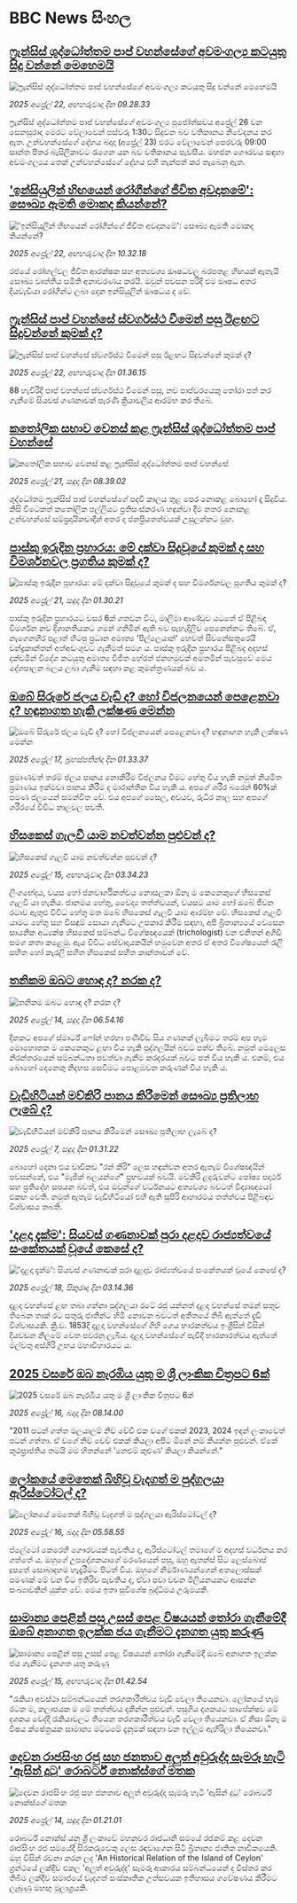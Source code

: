 # BBC News සිංහල## [ෆ්‍රැන්සිස් ශුද්ධෝත්තම පාප් වහන්සේගේ අවමංගල්‍ය කටයුතු සිදු වන්නේ මෙහෙමයි](https://www.bbc.com/sinhala/articles/cddeg9r9l1eo?at_campaign=githubrss)![ෆ්‍රැන්සිස් ශුද්ධෝත්තම පාප් වහන්සේගේ අවමංගල්‍ය කටයුතු සිදු වන්නේ මෙහෙමයි](https://ichef.bbci.co.uk/ace/standard/240/cpsprodpb/81bd/live/53dd86f0-1f5a-11f0-80b3-83959215671c.jpg)_2025 අප්‍රේල් 22, අඟහරුවාදා දින 09.28.33_ෆ්‍රැන්සිස් ශුද්ධෝත්තම පාප් වහන්සේගේ අවමංගල්‍ය පූජෝත්සවය අප්‍රේල් 26 වන සෙනසුරාදා මෙරට වේලාවෙන් පස්වරු 1:30ට සිදුවන බව වතිකානය නිවේදනය කර ඇත.
උන්වහන්සේගේ දේහය බදාදා (අප්‍රේල් 23) එරට වේලාවෙන් පෙරවරු 09:00 සාන්ත පීතර බැසිලිකාවට රැගෙන යන බව වතිකානය පැවසීය.
මහජන ගෞරවය සඳහා අවමංගල්‍යය තෙක් උන්වහන්සේගේ දේහය එහි තැන්පත් කර තැබෙනු ඇත.## ['ඉන්සියුලින් හිඟයෙන් රෝගීන්ගේ ජීවිත අවදානමේ': සෞඛ්‍ය ඇමති මොකද කියන්නේ?](https://www.bbc.com/sinhala/articles/cn0wk7nz045o?at_campaign=githubrss)!['ඉන්සියුලින් හිඟයෙන් රෝගීන්ගේ ජීවිත අවදානමේ': සෞඛ්‍ය ඇමති මොකද කියන්නේ?](https://ichef.bbci.co.uk/ace/standard/240/cpsprodpb/1310/live/24d329c0-1f62-11f0-9d32-873ec5346547.jpg)_2025 අප්‍රේල් 22, අඟහරුවාදා දින 10.32.18_රජයේ රෝහල්වල ජීවිත ආරක්ෂක සහ අත්‍යවශ්‍ය ඖෂධවල බරපතළ හිඟයක් ඇතැයි සෞඛ්‍ය වෘත්තීය සමිති අනාවරණය කරයි. ඔවුන් පවසන පරිදි එම ඖෂධ අතර දියවැඩියා රෝගීන්ට ලබා දෙන ඉන්සියුලින් ඖෂධය ද වේ.## [ෆ්‍රැන්සිස් පාප් වහන්සේ ස්වර්ගස්ථ වීමෙන් පසු ඊළඟට සිදුවන්නේ කුමක් ද?](https://www.bbc.com/sinhala/articles/czx414jexewo?at_campaign=githubrss)![ෆ්‍රැන්සිස් පාප් වහන්සේ ස්වර්ගස්ථ වීමෙන් පසු ඊළඟට සිදුවන්නේ කුමක් ද?](https://ichef.bbci.co.uk/ace/standard/240/cpsprodpb/7703/live/ad1ecb10-1eac-11f0-80b3-83959215671c.jpg)_2025 අප්‍රේල් 22, අඟහරුවාදා දින 01.36.15_88 හැවිරිදි පාප් වහන්සේ ස්වර්ගස්ථ වීමෙන් පසු, නව පාප්වරයෙකු තෝරා පත් කර ගැනීමේ සියවස් ගණනාවක් පැරණි ක්‍රියාවලිය ආරම්භ කර තිබේ.## [කතෝලික සභාව වෙනස් කළ ෆ්‍රැන්සිස් ශුද්ධෝත්තම පාප් වහන්සේ](https://www.bbc.com/sinhala/articles/crlx394892zo?at_campaign=githubrss)![කතෝලික සභාව වෙනස් කළ ෆ්‍රැන්සිස් ශුද්ධෝත්තම පාප් වහන්සේ](https://ichef.bbci.co.uk/ace/standard/240/cpsprodpb/ecb1/live/127d0d60-1e8e-11f0-b265-abe347419ae3.png)_2025 අප්‍රේල් 21, සඳුදා දින 08.39.02_ශුද්ධෝතම ෆ්‍රැන්සිස් පාප් වහන්සේගේ පදවි කාලය තුළ පෙර නොකළ බොහෝ දෑ සිදුවිය. කිසි විටෙකත් කතෝලික පල්ලියට ප්‍රතිසංස්කරණ හඳුන්වා දීම නතර නොකළ උන්වහන්සේ  සම්ප්‍රදායිකවාදීන් අතර ද ජනප්‍රියතත්වයක් උසුලන්නට වූහ.## [පාස්කු ඉරුදින ප්‍රහාරය: මේ දක්වා සිදුවූයේ කුමක් ද සහ විමර්ශනවල ප්‍රගතිය කුමක් ද?](https://www.bbc.com/sinhala/articles/cx2wd0yr3q8o?at_campaign=githubrss)![පාස්කු ඉරුදින ප්‍රහාරය: මේ දක්වා සිදුවූයේ කුමක් ද සහ විමර්ශනවල ප්‍රගතිය කුමක් ද?](https://ichef.bbci.co.uk/ace/standard/240/cpsprodpb/b261/live/01959200-1e03-11f0-a099-079d33503e30.jpg)_2025 අප්‍රේල් 21, සඳුදා දින 01.30.21_පාස්කු ඉරුදින ප්‍රහාරයට වසර 6ක් ගතවන විට, මාලිමා ආණ්ඩුව යටතේ ඒ පිළිබඳ විමර්ශන නව දිශානතියකට ගමන් ගනිමින් ඇති බව පැහැදිලිව පෙනෙන්නට තිබේ. ඒ, නැගෙනහිර පළාත් හිටපු ප්‍රධාන අමාත්‍ය 'පිල්ලෙයාන්' හෙවත් සිවනේසතුරෙයි චන්ද්‍රකාන්තන් අත්අඩංගුවට ගැනීමත් සමග ය. පාස්කු ඉරුදින ප්‍රහාරය පිළිබද අදහස් දක්වමින් විදේශ කටයුතු අමාත්‍ය විජිත හේරත් ජනහමුවක් අමතමින් පැවසුවේ මෙය දේශපාලන බලය ලබා ගැනීම සඳහා කළ කුමන්ත්‍රණයක් බව ය.## [ඔබේ සිරුරේ ජලය වැඩි ද? හෝ විජලනයෙන් පෙළෙනවා ද? හඳුනාගත හැකි ලක්ෂණ මෙන්න](https://www.bbc.com/sinhala/articles/cx20jrk908eo?at_campaign=githubrss)![ඔබේ සිරුරේ ජලය වැඩි ද? හෝ විජලනයෙන් පෙළෙනවා ද? හඳුනාගත හැකි ලක්ෂණ මෙන්න](https://ichef.bbci.co.uk/ace/standard/240/cpsprodpb/0ccf/live/af6d8d40-1a9f-11f0-9a52-81dcb08b5cfb.jpg)_2025 අප්‍රේල් 17, බ්‍රහස්පතින්දා දින 01.33.37_ප්‍රමාණවත් තරම් ජලය පානය නොකිරීම විජලනය වීමට හේතු විය හැකි නමුත් නියමිත ප්‍රමාණය ඉක්මවා පානය කිරීම ද මාරාන්තික විය හැකි ය.
අපගේ ශරීර බරෙන් 60%ක් පමණ ජලයෙන් සමන්විත වේ. එය අපගේ සෛල, අවයව, රුධිර නාල සහ අපගේ ශරීරයේ විවිධ නාලවල පවතී.## [හිසකෙස් ගැලවී යාම නවත්වන්න පුළුවන් ද?](https://www.bbc.com/sinhala/articles/clywwljg26ro?at_campaign=githubrss)![හිසකෙස් ගැලවී යාම නවත්වන්න පුළුවන් ද?](https://ichef.bbci.co.uk/ace/standard/240/cpsprodpb/c4af/live/617c9b60-16a0-11f0-b2d2-fdaed6fdfe2b.jpg)_2025 අප්‍රේල් 15, අඟහරුවාදා දින 03.34.23_ලිංගභේදය, වයස හෝ ජනවාර්ගිකත්වය නොසලකා ඕනෑ ම කෙනෙකුගේ හිසකෙස් ගැලවී යා හැකිය.
ජානමය හේතු, වෛද්‍ය තත්ත්වයන්, වයසට යාම හෝ ඔබේ ජීවන රටාව ඇතුළු විවිධ හේතු මත ඔබේ හිසකෙස් ගැලවී යාම ආරම්භ වේ.
හිසකෙස් ගැලවී යාමට හේතු සහ විසඳුම් සොයා ගැනීමට උපකාර කිරීම සඳහා, අපි බ්‍රිතාන්‍යයේ වෙසෙන සායනික අධ්‍යක්ෂ හිසකෙස් සම්බන්ධ විශේෂඥයෙක්  (trichologist) වන එනිතන් අගිඩී සමග කතා කළෙමු. ඇය විවිධ සේවාදායකයින් හමුවෙන අතර ඒ අතර විශේෂයෙන් රැලි සහිත හෝ කැරලි සහිත හිසකෙස් සහිත කාන්තාවන් වේ.## [තනිකම ඔබට හොඳ ද? නරක ද?](https://www.bbc.com/sinhala/articles/c4g22elg077o?at_campaign=githubrss)![තනිකම ඔබට හොඳ ද? නරක ද?](https://ichef.bbci.co.uk/ace/standard/240/cpsprodpb/c739/live/cc3090a0-18fe-11f0-b1b3-7358f8d35a35.jpg)_2025 අප්‍රේල් 14, සඳුදා දින 06.54.16_දිනකට අපගේ ස්මාර්ට් ෆෝන් හරහා පණිවිඩ සිය ගණනක් ලැබීමට තරම් අප හැම මොහොතක ම කෙනෙකුට ළඟා විය හැකි පුද්ගලයින් බවට පත්ව තිබේ. නමුත් මෙලෙස නිරන්තරයෙන් සම්බන්ධතා පවත්වා ගැනීම කරදරයක් බවට පත් විය හැකි ය. එනම්, එය බොහෝ දෙනෙකු නිදහස සෙවීමට පොළඹවන කරුණක් විය හැකි ය.## [වැඩිහිටියන් මව්කිරි පානය කිරීමෙන් සෞඛ්‍ය ප්‍රතිලාභ ලැබේ ද?](https://www.bbc.com/sinhala/articles/czx15wk900do?at_campaign=githubrss)![වැඩිහිටියන් මව්කිරි පානය කිරීමෙන් සෞඛ්‍ය ප්‍රතිලාභ ලැබේ ද?](https://ichef.bbci.co.uk/ace/standard/240/cpsprodpb/5280/live/f9882610-1356-11f0-ba12-8d27eb561761.jpg)_2025 අප්‍රේල් 7, සඳුදා දින 01.31.22_බොහෝ දෙනා එය වාචිකව "රන් කිරි" ලෙස හඳුන්වන අතර ඇතැම් විශේෂඥයින් පවසන්නේ, එය "මැජික් බලයන්ගේ" ප්‍රභවයක් බවයි.
මව්කිරි ළදරුවන්ට පෝෂ්‍ය පදාර්ථ සහ ප්‍රතිදේහ සපයන බවත්, එය ඔවුන්ගේ වර්ධනයට අත්‍යවශ්‍ය බවටත් විද්‍යාඥයෝ එකඟ වෙති. නමුත් ඇතැම් වැඩිහිටියෝ එහි ඇති සුපිරි ආහාරමය තත්ත්වය පිළිබඳව විශ්වාසය තබති.## ['දළදා දැක්ම': සියවස් ගණනාවක් පුරා දළදාව රාජ්‍යත්වයේ සංකේතයක් වූයේ කෙසේ ද?](https://www.bbc.com/sinhala/articles/cq80el1kvdlo?at_campaign=githubrss)!['දළදා දැක්ම': සියවස් ගණනාවක් පුරා දළදාව රාජ්‍යත්වයේ සංකේතයක් වූයේ කෙසේ ද?](https://ichef.bbci.co.uk/ace/standard/240/cpsprodpb/c011/live/c3b768b0-1b86-11f0-a194-353423d96ce2.jpg)_2025 අප්‍රේල් 18, සිකුරාදා දින 03.14.36_දළදා වහන්සේ ළඟ තබා ගන්නා පුද්ගලයා රටේ රජු යන්නත් දළදා වහන්සේ තමන් සතුව තිබෙන තාක් රට සතුරු ජාතීන්ට හිමි නොවන බවටත් අතීතයේ තිබී ඇත්තේ දැඩි විශ්වාසයකි. ක්‍රි.ව. 1853දී දළදා වහන්සේගේ ගිහි ගෙය භාරකත්වය ඉංග්‍රීසින් විසින් දියවඩන නිලමේ වෙත පවරනු ලැබීය. දළදා වහන්සේගේ පැවිදි භාරකාරත්වය ඇත්තේ මල්වතු අස්ගිරි උභය මහාවිහාරයට ය.## [2025 වසරේ ඔබ නැරඹිය යුතු ම ශ්‍රී ලාංකික චිත්‍රපට 6ක්](https://www.bbc.com/sinhala/articles/c4g2zglz17do?at_campaign=githubrss)![2025 වසරේ ඔබ නැරඹිය යුතු ම ශ්‍රී ලාංකික චිත්‍රපට 6ක්](https://ichef.bbci.co.uk/ace/standard/240/cpsprodpb/74fa/live/12c38830-1a9c-11f0-a455-cf1d5f751d2f.png)_2025 අප්‍රේල් 16, බදාදා දින 08.14.00_"2011 පටන් ගත්ත මලයාලම් නිව් වේවි එක වගේ එකක් 2023, 2024 ඉඳන් ලංකාවෙත් පටන් ගත්තා. ඒ වගේ නිව් වෙව් එකක් කියලා අපිට ඕනේ නම් කියන්න පුළුවන්. ඒකේ කූඨප්‍රාප්තිය තමයි මම හිතන්නේ 'නෙළුම් කුළුණ' කියලා කියන්නේ."## [ලෝකයේ මෙතෙක් බිහිවූ වැදගත් ම පුද්ගලයා ඇරිස්ටෝටල් ද?](https://www.bbc.com/sinhala/articles/cn4wlmm9xx7o?at_campaign=githubrss)![ලෝකයේ මෙතෙක් බිහිවූ වැදගත් ම පුද්ගලයා ඇරිස්ටෝටල් ද?](https://ichef.bbci.co.uk/ace/standard/240/cpsprodpb/a77e/live/19a86aa0-1a7c-11f0-8e7c-bf1583a0b12f.jpg)_2025 අප්‍රේල් 16, බදාදා දින 05.58.55_ප්ලේටෝ කෙරෙහි ගෞරවයක් පැවතිය ද, ඇරිස්ටෝටල් තමාගේ ම අදහස් වර්ධනය කර ගත්තේ ය. ඔහුගේ උපදේශකයාගේ මරණයෙන් පසු, ඔහු ඇතන්ස් සිට ලෙස්බොස් දූපතේ සොබාදහම හැදෑරීමට පිටත් විය. ඔහුගේ නිර්මාණයන්ගෙන් අතලොස්සක් පමණක් මේ වන විට ඉතිරිව පැවතිය ද, ඒවා පවා වචන මිලියනයකට ආසන්න සංඛ්‍යාවකින් යුක්ත වේ. මෙය ඉතා සුවිශේෂ බුද්ධිමය උරුමයකි.## [සාමාන්‍ය පෙළින් පසු උසස් පෙළ විෂයයන් තෝරා ගැනීමේදී ඔබේ අනාගත ඉලක්ක ජය ගැනීමට දැනගත යුතු කරුණු](https://www.bbc.com/sinhala/articles/cp8vy206q7lo?at_campaign=githubrss)![සාමාන්‍ය පෙළින් පසු උසස් පෙළ විෂයයන් තෝරා ගැනීමේදී ඔබේ අනාගත ඉලක්ක ජය ගැනීමට දැනගත යුතු කරුණු](https://ichef.bbci.co.uk/ace/standard/240/cpsprodpb/168e/live/8cfd7520-1452-11f0-8573-69b9cd9dec26.jpg)_2025 අප්‍රේල් 15, අඟහරුවාදා දින 01.42.54_"රැකියා අවස්ථා සම්බන්ධයෙන් තරගකාරීත්වය වැඩි වෙලා තියෙනවා. ලෝකයේ හැම රටක ම, කලාපයක ම මේ තත්ත්වය දකින්න පුළුවන්. පසුගිය දශකයට සාපේක්ෂව මේ දශකය වෙද්දි රැකියාවලට තියෙන තරගකාරීත්වය වැඩි වෙලා තියෙනවා. ඒ නිසා ඕනෑ ම විෂය ක්ෂේත්‍රයක සාමාන්‍ය මට්ටමේ දැනුමක් සඳහා වන ඉල්ලුම ඇහිරිලා තියෙනවා."## [දෙවන රාජසිංහ රජු සහ ජනතාව අලුත් අවුරුද්ද සැමරූ හැටි 'ඇසින් දුටු' රොබර්ට් නොක්ස්ගේ මතක](https://www.bbc.com/sinhala/articles/cx2vrj0m5leo?at_campaign=githubrss)![දෙවන රාජසිංහ රජු සහ ජනතාව අලුත් අවුරුද්ද සැමරූ හැටි 'ඇසින් දුටු' රොබර්ට් නොක්ස්ගේ මතක](https://ichef.bbci.co.uk/ace/standard/240/cpsprodpb/a6ac/live/b11a8b00-16af-11f0-b2ad-f938cfcaf82c.jpg)_2025 අප්‍රේල් 14, සඳුදා දින 01.21.01_රොබර්ට් නොක්ස් යනු ශ්‍රී ලංකාවේ මහනුවර රාජධානි සමයේ රජකම් කළ දෙවන රාජසිංහ රජ සමයේදී සිරකරුවෙකු ලෙස රඳවාගෙන සිටි බ්‍රිතාන්‍ය ජාතික නාවිකයෙකි. ඔහු විසින් රචනා කරන ලද 'An Historical Relation of the Island of Ceylon' ග්‍රන්ථයේ ලක්දිව එකල 'අලුත් අවුරුද්ද' සැමරූ ආකාරය සම්බන්ධයෙන් ද විස්තර කර තිබීම ලක්දිව සමාජයේ වැදගත් සංස්කෘතික උත්සවයක ඉතිහාසය ගවේෂණය කිරීමට ලැබුණු මහඟු මූලාශ්‍රයකි.